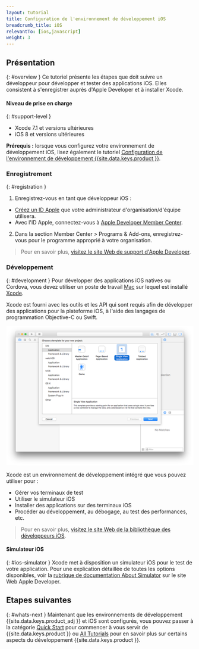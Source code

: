 ```yaml
---
layout: tutorial
title: Configuration de l'environnement de développement iOS
breadcrumb_title: iOS
relevantTo: [ios,javascript]
weight: 3
---
```

<!-- NLS_CHARSET=UTF-8 -->
## Présentation
{: #overview }
Ce tutoriel présente les étapes que doit suivre un développeur pour développer et
tester
des applications iOS. Elles consistent à s'enregistrer auprès d'Apple Developer et
à installer Xcode. 

#### Niveau de prise en charge
{: #support-level }

* Xcode 7.1 et versions ultérieures 
* iOS 8 et versions ultérieures 

**Prérequis :** lorsque vous configurez votre environnement de
développement iOS, lisez également le tutoriel [Configuration
de l'environnement de développement {{site.data.keys.product }}](../mobilefirst/). 

### Enregistrement
{: #registration }
1. Enregistrez-vous en tant que développeur iOS : 
 - [Créez un ID Apple](https://appleid.apple.com/account) que
votre administrateur d'organisation/d'équipe utilisera. 
 - Avec l'ID Apple, connectez-vous à [Apple Developer Member Center](https://developer.apple.com/).
2. Dans la section Member Center > Programs &amp; Add-ons, enregistrez-vous
pour le programme approprié à votre organisation.


> Pour en savoir plus, [visitez le
site Web de support d'Apple Developer](https://developer.apple.com/support/). 

### Développement
{: #development }
Pour développer des applications iOS natives ou Cordova, vous devez utiliser un poste de
travail [Mac](https://www.apple.com/mac/) sur lequel est installé
[Xcode](https://developer.apple.com/xcode/).


Xcode est fourni avec les outils et les API qui sont requis afin de développer
des
applications pour la plateforme iOS, à l'aide des langages de programmation Objective-C
ou Swift. </p>

![Environnement de développement intégré xcode](xcode.png)

Xcode est un environnement de développement intégré que vous pouvez utiliser pour : 

- Gérer vos terminaux de test 
- Utiliser le simulateur iOS 
- Installer des applications sur des terminaux iOS 
- Procéder au développement, au débogage, au test des performances, etc. 

> Pour en savoir plus,
[visitez le site Web de
la bibliothèque des développeurs iOS](https://developer.apple.com/library/ios/navigation/). 

#### Simulateur iOS
{: #ios-simulator }
Xcode met à disposition un simulateur iOS pour le test de votre application. Pour une
explication détaillée de toutes les options disponibles, voir la
[rubrique
de documentation About Simulator](https://developer.apple.com/library/ios/documentation/IDEs/Conceptual/iOS_Simulator_Guide/Introduction/Introduction.html) sur le site Web Apple Developer. 

## Etapes suivantes 
{: #whats-next }
Maintenant que les environnements de développement
{{site.data.keys.product_adj }} et iOS sont configurés, vous pouvez passer à la catégorie
[Quick Start](../../../quick-start/ios/) pour commencer à vous servir de
{{site.data.keys.product }} ou [All
Tutorials](../../../all-tutorials) pour en savoir plus sur certains aspects du développement {{site.data.keys.product }}. 

